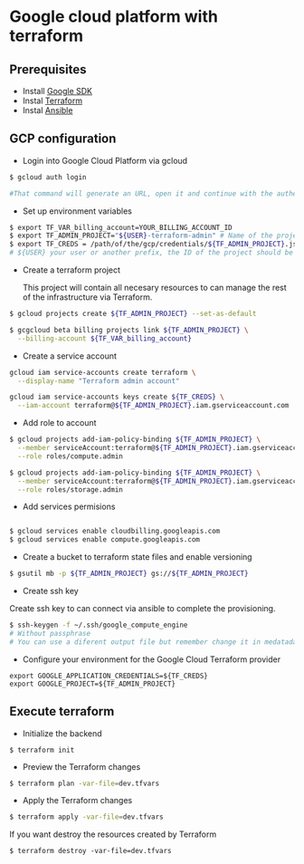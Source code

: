 # Google cloud platform with terraform
## Prerequisites
* Install [Google SDK](https://cloud.google.com/sdk/downloads)
* Instal [Terraform](https://www.terraform.io/intro/getting-started/install.html)
* Instal [Ansible](http://docs.ansible.com/ansible/latest/installation_guide/intro_installation.html)

## GCP configuration
* Login into Google Cloud Platform via gcloud
```sh
$ gcloud auth login 

#That command will generate an URL, open it and continue with the authentication instructions. 
```
* Set up environment variables
```sh
$ export TF_VAR_billing_account=YOUR_BILLING_ACCOUNT_ID
$ export TF_ADMIN_PROJECT="${USER}-terraform-admin" # Name of the project to create
$ export TF_CREDS = /path/of/the/gcp/credentials/${TF_ADMIN_PROJECT}.json #Where you want save your credentials
# ${USER} your user or another prefix, the ID of the project should be unique on all gcp domain. 
```

* Create a terraform project

  This project will contain all necesary resources to can manage the rest of the infrastructure via Terraform.

```sh
$ gcloud projects create ${TF_ADMIN_PROJECT} --set-as-default

$ gcgcloud beta billing projects link ${TF_ADMIN_PROJECT} \
  --billing-account ${TF_VAR_billing_account}

```

* Create a service account

```sh
gcloud iam service-accounts create terraform \
  --display-name "Terraform admin account"

gcloud iam service-accounts keys create ${TF_CREDS} \
  --iam-account terraform@${TF_ADMIN_PROJECT}.iam.gserviceaccount.com

```
* Add role to account

```sh
$ gcloud projects add-iam-policy-binding ${TF_ADMIN_PROJECT} \
  --member serviceAccount:terraform@${TF_ADMIN_PROJECT}.iam.gserviceaccount.com \
  --role roles/compute.admin

$ gcloud projects add-iam-policy-binding ${TF_ADMIN_PROJECT} \
  --member serviceAccount:terraform@${TF_ADMIN_PROJECT}.iam.gserviceaccount.com \
  --role roles/storage.admin
```
* Add services permisions
```sh

$ gcloud services enable cloudbilling.googleapis.com
$ gcloud services enable compute.googleapis.com
```

* Create a bucket to terraform state files and enable versioning

```sh
$ gsutil mb -p ${TF_ADMIN_PROJECT} gs://${TF_ADMIN_PROJECT}
```
* Create ssh key

Create ssh key to can connect via ansible to complete the provisioning. 

```sh
$ ssh-keygen -f ~/.ssh/google_compute_engine
# Without passphrase
# You can use a diferent output file but remember change it in medatada >> sshKeys into main.tf


```
* Configure your environment for the Google Cloud Terraform provider
```
export GOOGLE_APPLICATION_CREDENTIALS=${TF_CREDS}
export GOOGLE_PROJECT=${TF_ADMIN_PROJECT}
```

## Execute terraform

* Initialize the backend

```
$ terraform init
```

* Preview the Terraform changes

```sh
$ terraform plan -var-file=dev.tfvars
```

* Apply the Terraform changes

```sh
$ terraform apply -var-file=dev.tfvars
```

If you want destroy the resources created by Terraform

```
$ terraform destroy -var-file=dev.tfvars
```